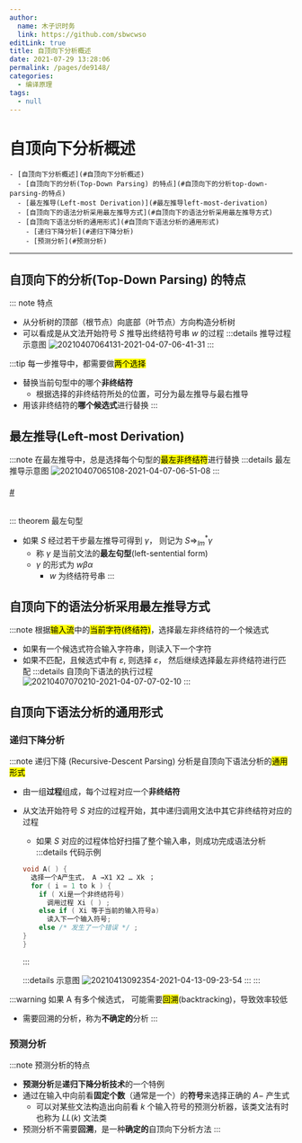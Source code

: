 ```yaml
---
author: 
  name: 木子识时务
  link: https://github.com/sbwcwso
editLink: true
title: 自顶向下分析概述
date: 2021-07-29 13:28:06
permalink: /pages/de9148/
categories: 
  - 编译原理
tags: 
  - null
---
```


# 自顶向下分析概述

```markmap
- [自顶向下分析概述](#自顶向下分析概述)
  - [自顶向下的分析(Top-Down Parsing) 的特点](#自顶向下的分析top-down-parsing-的特点)
  - [最左推导(Left-most Derivation)](#最左推导left-most-derivation)
  - [自顶向下的语法分析采用最左推导方式](#自顶向下的语法分析采用最左推导方式)
  - [自顶向下语法分析的通用形式](#自顶向下语法分析的通用形式)
    - [递归下降分析](#递归下降分析)
    - [预测分析](#预测分析)
```

---

## 自顶向下的分析(Top-Down Parsing) 的特点

::: note 特点
* 从分析树的顶部（根节点）向底部（叶节点）方向构造分析树
* 可以看成是从文法开始符号 $S$ 推导出终结符号串 $\text{}w$ 的过程
  :::details 推导过程示意图
  ![20210407064131-2021-04-07-06-41-31](https://cdn.jsdelivr.net/gh/Lijunjie9502/PicBed@master/20210407064131-2021-04-07-06-41-31.png)
  :::


:::tip 每一步推导中，都需要做<mark class='c3'>两个选择</mark>
  * 替换当前句型中的哪个**非终结符**
    * 根据选择的非终结符所处的位置，可分为最左推导与最右推导
  * 用该非终结符的**哪个候选式**进行替换
:::

## 最左推导(Left-most Derivation)

:::note 在最左推导中，总是选择每个句型的<mark class='c3'>最左非终结符</mark>进行替换
  :::details 最左推导示意图
  ![20210407065108-2021-04-07-06-51-08](https://cdn.jsdelivr.net/gh/Lijunjie9502/PicBed@master/20210407065108-2021-04-07-06-51-08.png)
  :::

<h6 id='最左句型' class='anchor-user-defined'>
<a href='#最左句型' class='header-anchor'>#</a>
</h6>

::: theorem 最左句型
* 如果 $S$ 经过若干步最左推导可得到 $\gamma$， 则记为 $S\Rightarrow^{*}_{lm} \gamma$
  * 称 $\gamma$ 是当前文法的**最左句型**(left-sentential form)
  * $\gamma$ 的形式为 $w\beta\alpha$
    * $\text{}w$ 为终结符号串
:::



## 自顶向下的语法分析采用最左推导方式

:::note 根据<mark class='c3'>输入流</mark>中的<mark class='c3'>当前字符(终结符)</mark>，选择最左非终结符的一个候选式
  * 如果有一个候选式符合输入字符串，则读入下一个字符
  * 如果不匹配，且候选式中有 $\varepsilon$, 则选择 $\varepsilon$， 然后继续选择最左非终结符进行匹配
  :::details 自顶向下语法的执行过程
  ![20210407070210-2021-04-07-07-02-10](https://cdn.jsdelivr.net/gh/Lijunjie9502/PicBed@master/20210407070210-2021-04-07-07-02-10.png)
:::

## 自顶向下语法分析的通用形式

### 递归下降分析

:::note 递归下降 (Recursive-Descent Parsing) 分析是自顶向下语法分析的<mark class='c3'>通用形式</mark>
  * 由一组**过程**组成，每个过程对应一个**非终结符**
  * 从文法开始符号 $S$ 对应的过程开始，其中递归调用文法中其它非终结符对应的过程
    * 如果 $S$ 对应的过程体恰好扫描了整个输入串，则成功完成语法分析
    :::details 代码示例

    ```c
    void A( ) {
      选择一个A产生式， A →X1 X2 … Xk ；
      for ( i = 1 to k ) {
        if ( Xi是一个非终结符号)
          调用过程 Xi ( ) ;
        else if ( Xi 等于当前的输入符号a)
          读入下一个输入符号;
        else /* 发生了一个错误 */ ;
    }
    }
    ```

    :::

    :::details 示意图
    ![20210413092354-2021-04-13-09-23-54](https://cdn.jsdelivr.net/gh/Lijunjie9502/PicBed@master/20210413092354-2021-04-13-09-23-54.png)
    :::
:::

:::warning 如果 A 有多个候选式， 可能需要<mark class='c3'>回溯</mark>(backtracking)，导致效率较低
* 需要回溯的分析，称为**不确定的**分析
:::

### 预测分析

:::note 预测分析的特点
* **预测分析**是**递归下降分析技术**的一个特例
* 通过在输入中向前看**固定个数**（通常是一个）的**符号**来选择正确的 $A-$ 产生式
  * 可以对某些文法构造出向前看 $k$ 个输入符号的预测分析器，该类文法有时也称为 $LL(k)$ 文法类
* 预测分析不需要**回溯**，是一种**确定的**自顶向下分析方法
:::
